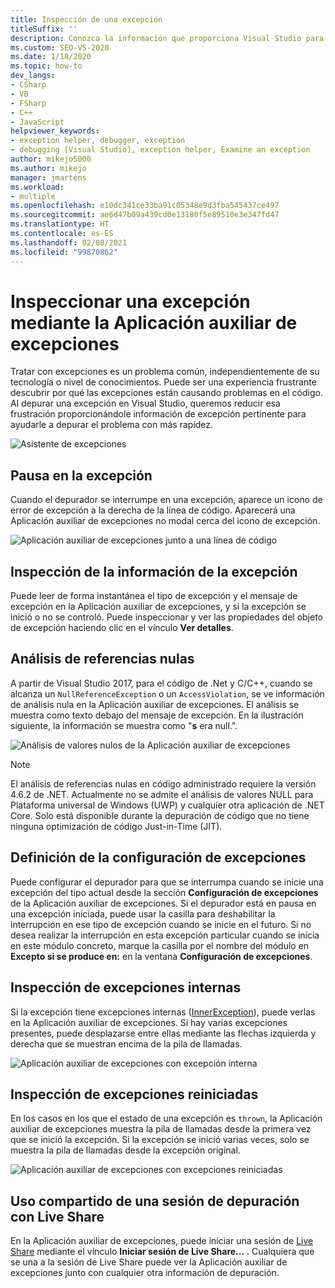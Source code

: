 ```yaml
---
title: Inspección de una excepción
titleSuffix: ''
description: Conozca la información que proporciona Visual Studio para ayudarle a depurar excepciones y cómo deshabilitar de forma selectiva la interrupción cuando se inician excepciones.
ms.custom: SEO-VS-2020
ms.date: 1/18/2020
ms.topic: how-to
dev_langs:
- CSharp
- VB
- FSharp
- C++
- JavaScript
helpviewer_keywords:
- exception helper, debugger, exception
- debugging [Visual Studio], exception helper, Examine an exception
author: mikejo5000
ms.author: mikejo
manager: jmartens
ms.workload:
- multiple
ms.openlocfilehash: e10dc341ce33ba91c05348e9d3fba545437ce497
ms.sourcegitcommit: ae6d47b09a439cd0e13180f5e89510e3e347fd47
ms.translationtype: HT
ms.contentlocale: es-ES
ms.lasthandoff: 02/08/2021
ms.locfileid: "99870862"
---
```

# <a name="inspect-an-exception-using-the-exception-helper"></a>Inspeccionar una excepción mediante la Aplicación auxiliar de excepciones 

Tratar con excepciones es un problema común, independientemente de su tecnología o nivel de conocimientos. Puede ser una experiencia frustrante descubrir por qué las excepciones están causando problemas en el código. Al depurar una excepción en Visual Studio, queremos reducir esa frustración proporcionándole información de excepción pertinente para ayudarle a depurar el problema con más rapidez.

![Asistente de excepciones](media/debugger-exception-helper-default.png)

## <a name="pause-on-the-exception"></a>Pausa en la excepción
Cuando el depurador se interrumpe en una excepción, aparece un icono de error de excepción a la derecha de la línea de código. Aparecerá una Aplicación auxiliar de excepciones no modal cerca del icono de excepción.

![Aplicación auxiliar de excepciones junto a una línea de código](media/debugger-exception-helper-locerror.png)

## <a name="inspect-exception-info"></a>Inspección de la información de la excepción
Puede leer de forma instantánea el tipo de excepción y el mensaje de excepción en la Aplicación auxiliar de excepciones, y si la excepción se inició o no se controló. Puede inspeccionar y ver las propiedades del objeto de excepción haciendo clic en el vínculo **Ver detalles**.

## <a name="analyze-null-references"></a>Análisis de referencias nulas
A partir de Visual Studio 2017, para el código de .Net y C/C++, cuando se alcanza un `NullReferenceException` o un `AccessViolation`, se ve información de análisis nula en la Aplicación auxiliar de excepciones. El análisis se muestra como texto debajo del mensaje de excepción. En la ilustración siguiente, la información se muestra como "**s** era null.".

![Análisis de valores nulos de la Aplicación auxiliar de excepciones](media/debugger-exception-helper-default.png)


> [!NOTE]
> El análisis de referencias nulas en código administrado requiere la versión 4.6.2 de .NET. Actualmente no se admite el análisis de valores NULL para Plataforma universal de Windows (UWP) y cualquier otra aplicación de .NET Core. Solo está disponible durante la depuración de código que no tiene ninguna optimización de código Just-in-Time (JIT).

## <a name="configure-exception-settings"></a>Definición de la configuración de excepciones 
Puede configurar el depurador para que se interrumpa cuando se inicie una excepción del tipo actual desde la sección **Configuración de excepciones** de la Aplicación auxiliar de excepciones. Si el depurador está en pausa en una excepción iniciada, puede usar la casilla para deshabilitar la interrupción en ese tipo de excepción cuando se inicie en el futuro. Si no desea realizar la interrupción en esta excepción particular cuando se inicia en este módulo concreto, marque la casilla por el nombre del módulo en **Excepto si se produce en:** en la ventana **Configuración de excepciones**. 

## <a name="inspect-inner-exceptions"></a>Inspección de excepciones internas 
Si la excepción tiene excepciones internas ([InnerException](/dotnet/api/system.exception.innerexception)), puede verlas en la Aplicación auxiliar de excepciones. Si hay varias excepciones presentes, puede desplazarse entre ellas mediante las flechas izquierda y derecha que se muestran encima de la pila de llamadas.

![Aplicación auxiliar de excepciones con excepción interna](media/debugger-exception-helper-innerexception.png)

## <a name="inspect-rethrown-exceptions"></a>Inspección de excepciones reiniciadas
En los casos en los que el estado de una excepción es `thrown`, la Aplicación auxiliar de excepciones muestra la pila de llamadas desde la primera vez que se inició la excepción. Si la excepción se inició varias veces, solo se muestra la pila de llamadas desde la excepción original.

![Aplicación auxiliar de excepciones con excepciones reiniciadas](media/debugger-exception-helper-innerexception.png)

## <a name="share-a-debug-session-with-live-share"></a>Uso compartido de una sesión de depuración con Live Share
En la Aplicación auxiliar de excepciones, puede iniciar una sesión de [Live Share](/visualstudio/liveshare/) mediante el vínculo **Iniciar sesión de Live Share...** . Cualquiera que se una a la sesión de Live Share puede ver la Aplicación auxiliar de excepciones junto con cualquier otra información de depuración.